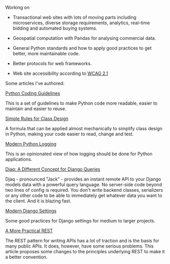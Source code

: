 
Working on 

* Transactional web sites with lots of moving parts including
  microservices, diverse storage requirements, analytics, real-time
  bidding and automated buying systems.

* Geospatial computation with Pandas for analysing commercial data. 

* General Python standards and how to apply good practices to get
  better, more maintainable code.

* Better protocols for web frameworks.

* Web site accessibility according to [WCAG 2.1](https://www.w3.org/TR/WCAG21/)

Some articles I've authored:

[Python Coding Guidelines](https://python-coding-guidelines.readthedocs.io/en/latest/)

This is a set of guidelines to make Python code more readable, easier
to maintain and easier to reuse.

[Simple Rules for Class Design](https://dev.to/paulwolf/class-design-in-python-simple-rules-for-managing-complexity-3eka)

A formula that can be applied almost mechanically to simplify class design in
Python, making your code easier to read, change and test.

[Modern Python Logging](https://medium.com/@paul.wolf/modern-python-logging-9cab0d07a2ed)

This is an opinionated view of how logging should be done for Python applications.

[Djaq: A Different Concept for Django Queries](https://medium.com/@paul.wolf/djaq-a-different-concept-for-django-queries-92667af0fd17)

Djaq - pronounced "Jack" - provides an instant remote API to your
Django models data with a powerful query language. No server-side code
beyond two lines of config is required. You don't write backend
classes, serializers or any other code to be able to immediately get
whatever data you want to the client. And it is blazing fast.

[Modern Django Settings](https://medium.com/@paul.wolf/modern-django-settings-84ecc8bae446)

Some good practices for Django settings for medium to larger projects. 

[A More Practical REST](https://medium.com/@paul.wolf/a-more-practical-rest-e13699ab3b3)

The REST pattern for writing APIs has a lot of traction and is the
basis for many public APIs. It does, however, have some serious
problems. This article proposes some changes to the principles
underlying REST to make it a better convention.







<!--
**paul-wolf/paul-wolf** is a ✨ _special_ ✨ repository because its `README.md` (this file) appears on your GitHub profile.

Here are some ideas to get you started:

- 🔭 I’m currently working on ...
- 🌱 I’m currently learning ...
- 👯 I’m looking to collaborate on ...
- 🤔 I’m looking for help with ...
- 💬 Ask me about ...
- 📫 How to reach me: ...
- 😄 Pronouns: ...
- ⚡ Fun fact: ...
-->

